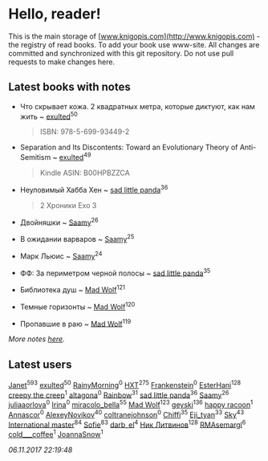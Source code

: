 # Hello, reader!
This is the main storage of [www.knigopis.com](http://www.knigopis.com) - the registry of read books.
To add your book use www-site. All changes are committed and synchronized with this git repository.
Do not use pull requests to make changes here.


## Latest books with notes
* Что скрывает кожа. 2 квадратных метра, которые диктуют, как нам жить ~ [exulted](users/100/100599204551896265722-google)<sup>50</sup>
    > ISBN: 978-5-699-93449-2

* Separation and Its Discontents: Toward an Evolutionary Theory of Anti-Semitism ~ [exulted](users/100/100599204551896265722-google)<sup>49</sup>
    > Kindle
    > ASIN: B00HPBZZCA

* Неуловимый Хабба Хен ~ [sad little panda](users/188/1882525281990290-facebook)<sup>36</sup>
    > 2 Хроники Ехо 3

* Двойняшки ~ [Saamy](users/115/115226508-vkontakte)<sup>26</sup>

* В ожидании варваров ~ [Saamy](users/115/115226508-vkontakte)<sup>25</sup>

* Марк Льюис ~ [Saamy](users/115/115226508-vkontakte)<sup>24</sup>

* ФФ: За периметром черной полосы ~ [sad little panda](users/188/1882525281990290-facebook)<sup>35</sup>

* Библиотека душ ~ [Mad Wolf](users/947/94738840-vkontakte)<sup>121</sup>

* Темные горизонты ~ [Mad Wolf](users/947/94738840-vkontakte)<sup>120</sup>

* Пропавшие в раю ~ [Mad Wolf](users/947/94738840-vkontakte)<sup>119</sup>


_More notes [here](latest_books_with_notes.md)._


## Latest users
[Janet](users/108/108113656204404967440-google)<sup>593</sup> 
[exulted](users/100/100599204551896265722-google)<sup>50</sup> 
[RainyMorning](users/100/100779836483978880031-google)<sup>0</sup> 
[HXT](users/100/100002563462782-facebook)<sup>275</sup> 
[Frankenstein](users/791/79123726-vkontakte)<sup>0</sup> 
[EsterHani](users/305/30558181-vkontakte)<sup>128</sup> 
[creepy the creep](users/765/76561198074910028-steam)<sup>1</sup> 
[altagona](users/173/17345048-vkontakte)<sup>0</sup> 
[Rainbow](users/109/109787328219839805802-google)<sup>31</sup> 
[sad little panda](users/188/1882525281990290-facebook)<sup>36</sup> 
[Saamy](users/115/115226508-vkontakte)<sup>26</sup> 
[juliaaorlova](users/159/159437508-vkontakte)<sup>0</sup> 
[Irina](users/113/113960663475359392680-google)<sup>0</sup> 
[miracolo_bella](users/180/180139283-vkontakte)<sup>55</sup> 
[Mad Wolf](users/947/94738840-vkontakte)<sup>123</sup> 
[geyski](users/221/221959664-vkontakte)<sup>136</sup> 
[happy racoon](users/111/111457946792566623164-google)<sup>1</sup> 
[Annascor](users/103/103601326114648384406-google)<sup>0</sup> 
[AlexeyNovikov](users/170/170278332-vkontakte)<sup>40</sup> 
[coltranejohnson](users/330/330150317-vkontakte)<sup>0</sup> 
[Chiffi](users/105/105831994080785626680-google)<sup>35</sup> 
[Eji_tyan](users/235/2352103981-twitter)<sup>33</sup> 
[Sky](users/118/118049897850017649660-google)<sup>43</sup> 
[International master](users/741/74140988-vkontakte)<sup>84</sup> 
[Sofie](users/485/48568611-vkontakte)<sup>83</sup> 
[darb_el](users/184/184135339-vkontakte)<sup>4</sup> 
[Ник Литвинов](users/241/241974816-vkontakte)<sup>128</sup> 
[RMAsemargl](users/117/117414656376251989959-google)<sup>6</sup> 
[cold___coffee](users/133/133246162-vkontakte)<sup>1</sup> 
[JoannaSnow](users/700/700734347037442048-twitter)<sup>1</sup> 


_06.11.2017 22:19:48_
